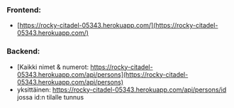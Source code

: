### Frontend:

- [https://rocky-citadel-05343.herokuapp.com/](https://rocky-citadel-05343.herokuapp.com/)

### Backend:

- [Kaikki nimet & numerot: https://rocky-citadel-05343.herokuapp.com/api/persons](https://rocky-citadel-05343.herokuapp.com/api/persons)
- yksittäinen: https://rocky-citadel-05343.herokuapp.com/api/persons/id jossa id:n tilalle tunnus
